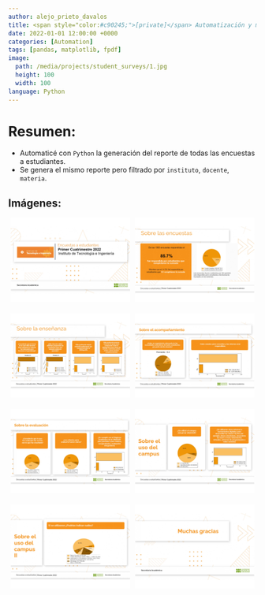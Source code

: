 ```yaml
---
author: alejo_prieto_davalos
title: <span style="color:#c90245;">[private]</span> Automatización y métricas de encuestas estudiantiles de la Universidad
date: 2022-01-01 12:00:00 +0000
categories: [Automation]
tags: [pandas, matplotlib, fpdf]
image:
  path: /media/projects/student_surveys/1.jpg
  height: 100
  width: 100
language: Python
---
```


# Resumen:
- Automaticé con `Python` la generación del reporte de todas las encuestas a estudiantes.
- Se genera el mismo reporte pero filtrado por `instituto`, `docente`, `materia`.


## Imágenes:
<div style="display: flex; flex-wrap: wrap; justify-content: space-around;">
  <div style="flex-basis: 48%; max-width: 300px; margin-bottom: 20px; text-align: justify;">
    <img src="/media/projects/student_surveys/1.jpg" alt="Image 1" style="max-width: 300px; width: 100%; height: auto;">
  </div>

  <div style="flex-basis: 48%; max-width: 300px; margin-bottom: 20px; text-align: justify;">
    <img src="/media/projects/student_surveys/2.jpg" alt="Image 2" style="max-width: 300px; width: 100%; height: auto;">
  </div>
</div>

<div style="display: flex; flex-wrap: wrap; justify-content: space-around;">
  <div style="flex-basis: 48%; max-width: 300px; margin-bottom: 20px; text-align: justify;">
    <img src="/media/projects/student_surveys/3.jpg" alt="Image 3" style="max-width: 300px; width: 100%; height: auto;">
  </div>

  <div style="flex-basis: 48%; max-width: 300px; margin-bottom: 20px; text-align: justify;">
    <img src="/media/projects/student_surveys/4.jpg" alt="Image 4" style="max-width: 300px; width: 100%; height: auto;">
  </div>
</div>

<div style="display: flex; flex-wrap: wrap; justify-content: space-around;">
  <div style="flex-basis: 48%; max-width: 300px; margin-bottom: 20px; text-align: justify;">
    <img src="/media/projects/student_surveys/5.jpg" alt="Image 5" style="max-width: 300px; width: 100%; height: auto;">
  </div>

  <div style="flex-basis: 48%; max-width: 300px; margin-bottom: 20px; text-align: justify;">
    <img src="/media/projects/student_surveys/6.jpg" alt="Image 6" style="max-width: 300px; width: 100%; height: auto;">
  </div>
</div>

<div style="display: flex; flex-wrap: wrap; justify-content: space-around;">
  <div style="flex-basis: 48%; max-width: 300px; margin-bottom: 20px; text-align: justify;">
    <img src="/media/projects/student_surveys/7.jpg" alt="Image 7" style="max-width: 300px; width: 100%; height: auto;">
  </div>

  <div style="flex-basis: 48%; max-width: 300px; margin-bottom: 20px; text-align: justify;">
    <img src="/media/projects/student_surveys/8.jpg" alt="Image 8" style="max-width: 300px; width: 100%; height: auto;">
  </div>
</div>
